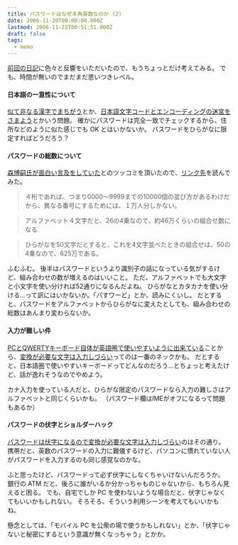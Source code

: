```yaml
---
title: パスワードはなぜ半角英数なのか (2)
date: 2006-11-20T00:00:00.000Z
lastmod: 2006-11-22T00:51:51.000Z
draft: false
tags:
  - memo
---
```


[前回の日記](/posts/20061117/p01)に色々と反響をいただいたので、もうちょっとだけ考えてみる。 でも、時間が無いのでまだまだ思いつきレベル。

#### 日本語の一意性について

[似て非なる漢字でまちがう](https://www.machu.jp/diary/20061117.html#c03)とか、[日本語文字コードとエンコーディングの迷宮をさまよう](http://d.hatena.ne.jp/rev-9/20061119#p2)とかいう問題。 確かにパスワードは完全一致でチェックするから、住所などのように似た感じでも OK とはいかないか。 パスワードをひらがなに限定すればどうだろう？

#### パスワードの総数について

[森博嗣氏が面白い言及をしていた](https://www.machu.jp/diary/20061117.html#c01)とのツッコミを頂いたので、[リンク先](http://blog.mf-davinci.com/mori_log/archives/2006/08/post_611.php)を読んでみた。

> ４桁であれば、つまり0000〜9999までの10000個の並び方があるわけだから、異なる番号にするためには、１万人分しかない。

> アルファベット４文字だと、26の4乗なので、約46万くらいの組合せ数になる

> ひらがなを50文字だとすると、これを4文字並べたときの組合せは、50の4乗なので、625万である。

ふむふむ。 後半はパスワードというより識別子の話になっている気がするけど、組み合わせの数が増えるのはいいこと。 ただ、アルファベットでも大文字と小文字を使い分ければ52通りになるんだよね。 ひらがなとカタカナを使い分ける…って訳にはいかないか。「パすワーど」とか、読みにくいし。 だとすると、パスワードをアルファベットからひらがなに変えたとしても、組み合わせの総数はあんまり変わらないか。

#### 入力が難しい件

[PCとQWERTYキーボード自体が英語圏で使いやすいように出来ている](http://b.hatena.ne.jp/otsune/20061119#bookmark-3275930)ことから、[変換が必要な文字は入力しづらい](https://www.machu.jp/diary/20061117.html#c02)ってのは一番のネックかも。 だとすると、日本語圏で使いやすいキーボードってどんなのだろう…とちょっと考えたけど、話が逸れそうなのでやめよう。

カナ入力を使っている人だと、ひらがな限定のパスワードなら入力の難しさはアルファベットと同じくらいかも。 （パスワード欄はIMEがオフになるって問題もあるか）

#### パスワードの伏字とショルダーハック

[パスワードは伏字になるので変換が必要な文字は入力しづらい](https://www.machu.jp/diary/20061117.html#c02)のはその通り。 携帯だと、英数のパスワードの入力に難儀するけど、パソコンに慣れていない人がパスワードを入力するのも同じ感覚なのかな。

ふと思ったけど、パスワードって必ず伏字にしなくちゃいけないんだろうか。 銀行の ATM だと、後ろに誰がいるか分かっちゃものじゃないから、もちろん見えると困る。 でも、自宅でしか PC を使わないような場合だと、伏字じゃなくてもいいかもしれない。 そろそろ、そういう利用シーンを考えてもいいかもね。

懸念としては、「モバイル PC を公衆の場で使うかもしれない」とか、「伏字じゃないと秘密にするという意識が無くなっちゃう」とかか。
